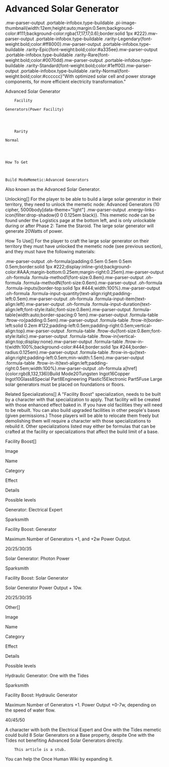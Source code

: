 # Advanced Solar Generator

.mw-parser-output .portable-infobox.type-buildable .pi-image-thumbnail{width:12em;height:auto;margin:0.5em;background-color:#111;background-color:rgba(17,17,17,0.6);border:solid 1px #222}.mw-parser-output .portable-infobox.type-buildable .rarity-Legendary{font-weight:bold;color:#ff8000}.mw-parser-output .portable-infobox.type-buildable .rarity-Epic{font-weight:bold;color:#a335ee}.mw-parser-output .portable-infobox.type-buildable .rarity-Rare{font-weight:bold;color:#0070dd}.mw-parser-output .portable-infobox.type-buildable .rarity-Standard{font-weight:bold;color:#1eff00}.mw-parser-output .portable-infobox.type-buildable .rarity-Normal{font-weight:bold;color:#cccccc}"With optimized solar cell and power storage components, for more efficient electricity transformation."

Advanced Solar Generator


	
		
		
	
	


	

	
		Facility
	
	Generators(Power Facility)



	
		Rarity
	
	Normal




	How To Get


	
	Build ModeMemetic:Advanced Generators





Also known as the Advanced Solar Generator.

Unlocking[]
For the player to be able to build a large solar generator in their territory, they need to unlock the memetic node: Advanced Generators (10 cipher,  5000body[data-theme="light"] .mw-parser-output .energy-links-icon{filter:drop-shadow(0 0 0.125em black)}. This memetic node can be found under the Logistics page at the bottom left, and is only unlockable during or after Phase 2: Tame the Staroid. The large solar generator will generate 20Watts of power.

How To Use[]
For the player to craft the large solar generator on their territory they must have unlocked the memetic node (see previous section), and they must have the following materials:

.mw-parser-output .oh-formula{padding:0.5em 0.5em 0.5em 0.5em;border:solid 1px #222;display:inline-grid;background-color:#AAA;margin-bottom:0.25em;margin-right:0.25em}.mw-parser-output .oh-formula .formula-method1{font-size:0.8em}.mw-parser-output .oh-formula .formula-methodN{font-size:0.6em}.mw-parser-output .oh-formula .formula-inputs{border-top:solid 1px #444;width:100%}.mw-parser-output .oh-formula .formula-input-quantity{text-align:right;padding-left:0.5em}.mw-parser-output .oh-formula .formula-input-item{text-align:left}.mw-parser-output .oh-formula .formula-input-duration{text-align:left;font-style:italic;font-size:0.8em}.mw-parser-output .formula-table{width:auto;border-spacing:0 1em}.mw-parser-output .formula-table .ftrow-ro{padding:0.5em}.mw-parser-output .formula-table .ftrow-it{border-left:solid 0.2em #122;padding-left:0.5em;padding-right:0.5em;vertical-align:top}.mw-parser-output .formula-table .ftrow-du{font-size:0.8em;font-style:italic}.mw-parser-output .formula-table .ftrow-in{vertical-align:top;display:none}.mw-parser-output .formula-table .ftrow-in-t{width:100%;background-color:#444;border:solid 1px #244;border-radius:0.125em}.mw-parser-output .formula-table .ftrow-in-qu{text-align:right;padding-left:0.5em;min-width:1.5em}.mw-parser-output .formula-table .ftrow-in-it{text-align:left;padding-right:0.5em;width:100%}.mw-parser-output .oh-formula a[href]{color:rgb(8,132,136)}Build Mode20Tungsten Ingot16Copper Ingot10Glass8Special Part8Engineering Plastic15Electronic Part5Fuse
Large solar generators must be placed on foundations or floors.

Related Specializations[]
A "Facility Boost" specialization, needs to be built by a character with that specialization to apply. That facility will be created with those enhanced effect baked in. If you have old facilities they will need to be rebuilt. You can also build upgraded facilities in other people's bases (given permissions.) Those players will be able to relocate them freely but demolishing them will require a character with those specializations to rebuild it. Other specializations listed may either be formulas that can be crafted at the facility or specializations that affect the build limit of a base.

Facility Boost[]


Image

Name

Category

Effect

Details

Possible levels





Generator: Electrical Expert

Sparksmith

Facility Boost: Generator

Maximum Number of Generators +1, and +2w Power Output.

20/25/30/35




Solar Generator: Photon Power

Sparksmith

Facility Boost: Solar Generator

Solar Generator Power Output + 10w.

20/25/30/35

Other[]


Image

Name

Category

Effect

Details

Possible levels




Hydraulic Generator: One with the Tides

Sparksmith

Facility Boost: Hydraulic Generator

Maximum Number of Generators +1. Power Output +0-7w, depending on the speed of water flow.

40/45/50


A character with both the Electrical Expert and One with the Tides memetic could build 8 Solar Generators on a Base property, despite One with the Tides not benefiting Advanced Solar Generators directly.
    
        This article is a stub.
        
You can help the Once Human Wiki by expanding it.
